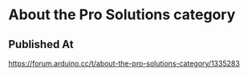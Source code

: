 # About the Pro Solutions category

## Published At

https://forum.arduino.cc/t/about-the-pro-solutions-category/1335283

